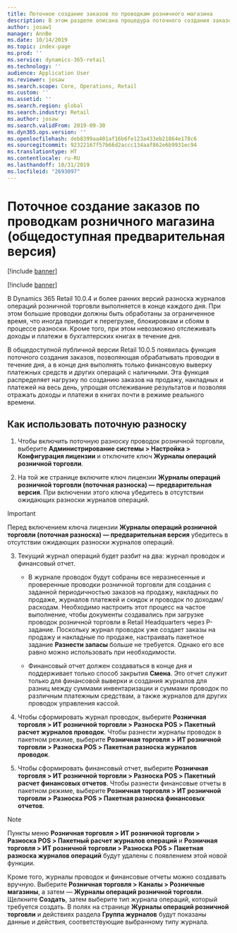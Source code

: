 ```yaml
---
title: Поточное создание заказов по проводкам розничного магазина
description: В этом разделе описана процедура поточного создания заказов по проводкам розничного магазина в Microsoft Dynamics 365 Retail.
author: josaw1
manager: AnnBe
ms.date: 10/14/2019
ms.topic: index-page
ms.prod: ''
ms.service: dynamics-365-retail
ms.technology: ''
audience: Application User
ms.reviewer: josaw
ms.search.scope: Core, Operations, Retail
ms.custom: ''
ms.assetid: ''
ms.search.region: global
ms.search.industry: Retail
ms.author: josaw
ms.search.validFrom: 2019-09-30
ms.dyn365.ops.version: ''
ms.openlocfilehash: deb8399aa401af16b6fe123a433eb21864e178c6
ms.sourcegitcommit: 92322167f57b66d2accc134aaf862e6b9931ec94
ms.translationtype: HT
ms.contentlocale: ru-RU
ms.lasthandoff: 10/31/2019
ms.locfileid: "2693097"
---
```

# <a name="trickle-feed-based-order-creation-for-retail-store-transactions-public-preview"></a>Поточное создание заказов по проводкам розничного магазина (общедоступная предварительная версия)

[!include [banner](includes/banner.md)]

[!include [banner](includes/preview-banner.md)]

В Dynamics 365 Retail 10.0.4 и более ранних версий разноска журналов операций розничной торговли выполняется в конце каждого дня. При этом большие проводки должны быть обработаны за ограниченное время, что иногда приводит к перегрузке, блокировкам и сбоям в процессе разноски. Кроме того, при этом невозможно отслеживать доходы и платежи в бухгалтерских книгах в течение дня.

В общедоступной публичной версии Retail 10.0.5 появилась функция поточного создания заказов, позволяющая обрабатывать проводки в течение дня, а в конце дня выполнять только финансовую выверку платежных средств и других операций с наличными. Эта функция распределяет нагрузку по созданию заказов на продажу, накладных и платежей на весь день, упрощая отслеживание результатов и позволяя отражать доходы и платежи в книгах почти в режиме реального времени. 


## <a name="how-to-use-trickle-feed-based-posting"></a>Как использовать поточную разноску
  
1. Чтобы включить поточную разноску проводок розничной торговли, выберите **Администрирование системы > Настройка > Конфигурация лицензии** и отключите ключ **Журналы операций розничной торговли**.

2. На той же странице включите ключ лицензии **Журналы операций розничной торговли (поточная разноска) — предварительная версия**. При включении этого ключа убедитесь в отсутствии ожидающих разноски журналов операций. 

> [!Important]
> Перед включением ключа лицензии **Журналы операций розничной торговли (поточная разноска) — предварительная версия** убедитесь в отсутствии ожидающих разноски журналов операций.

3. Текущий журнал операций будет разбит на два: журнал проводок и финансовый отчет.

      - В журнале проводок будут собраны все неразнесенные и проверенные проводки розничной торговли для создания с заданной периодичностью заказов на продажу, накладных по продаже, журналов платежей и скидок и проводок по доходам/расходам. Необходимо настроить этот процесс на частое выполнение, чтобы документы создавались при загрузке проводок розничной торговли в Retail Headquarters через P-задание. Поскольку журнал проводок уже создает заказы на продажу и накладные по продаже, настраивать пакетное задание **Разнести запасы** больше не требуется. Однако его все равно можно использовать при необходимости.  
      
     - Финансовый отчет должен создаваться в конце дня и поддерживает только способ закрытия **Смена**. Это отчет служит только для финансовой выверки и создания журналов для разниц между суммами инвентаризации и суммами проводок по различным платежным средствам, а также журналов для других проводок управления кассой.   

4. Чтобы сформировать журнал проводок, выберите **Розничная торговля > ИТ розничной торговли > Разноска POS > Пакетный расчет журналов проводок**. Чтобы разнести журналы проводок в пакетном режиме, выберите **Розничная торговля > ИТ розничной торговли > Разноска POS > Пакетная разноска журналов проводок**.

5. Чтобы сформировать финансовый отчет, выберите **Розничная торговля > ИТ розничной торговли > Разноска POS > Пакетный расчет финансовых отчетов**. Чтобы разнести финансовые отчеты в пакетном режиме, выберите **Розничная торговля > ИТ розничной торговли > Разноска POS > Пакетная разноска финансовых отчетов**.

> [!NOTE]
> Пункты меню **Розничная торговля > ИТ розничной торговли > Разноска POS > Пакетный расчет журналов операций** и **Розничная торговля > ИТ розничной торговли > Разноска POS > Пакетная разноска журналов операций** будут удалены с появлением этой новой функции.

Кроме того, журналы проводок и финансовые отчеты можно создавать вручную. Выберите **Розничная торговля > Каналы > Розничные магазины**, а затем — **Журналы операций розничной торговли**. Щелкните **Создать**, затем выберите тип журнала операций, который требуется создать. В полях на странице **Журналы операций розничной торговли** и действиях раздела **Группа журналов** будут показаны данные и действия, соответствующие выбранному типу журнала.
